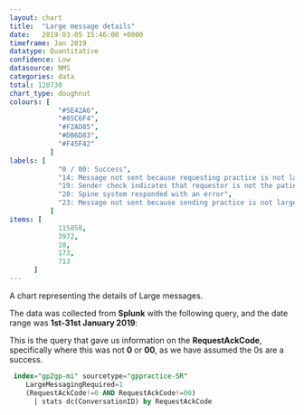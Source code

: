 ```yaml
---
layout: chart
title:  "Large message details"
date:   2019-03-05 15:46:00 +0000
timeframe: Jan 2019
datatype: Quantitative
confidence: Low
datasource: NMS
categories: data
total: 120730
chart_type: doughnut
colours: [
            "#5E42A6",
            "#05C6F4",
            "#F2AD85",
            "#DB6D83",
            "#F45F42"
          ]
labels: [
            "0 / 00: Success",
            "14: Message not sent because requesting practice is not large message compliant",
            "19: Sender check indicates that requestor is not the patients current health care provider",
            "20: Spine system responded with an error",
            "23: Message not sent because sending practice is not large message compliant"
          ]
items: [
            115858,
            3972,
            18,
            173,
            713
      ]
---
```

A chart representing the details of Large messages.

The data was collected from **Splunk** with the following query, and the date range was **1st-31st January 2019**:

This is the query that gave us information on the **RequestAckCode**, specifically where this was not **0** or **00**, as we have assumed the 0s are a success.
```sql
 index="gp2gp-mi" sourcetype="gppractice-SR"
    LargeMessagingRequired=1
    (RequestAckCode!=0 AND RequestAckCode!=00)
      | stats dc(ConversationID) by RequestAckCode
```
